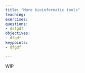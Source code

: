 ```yaml
---
title: "More bioinformatic tools"
teaching: 
exercises: 
questions:
- dsfgdf
objectives:
- dfgdf
keypoints:
- dfgdf

---
```


WIP